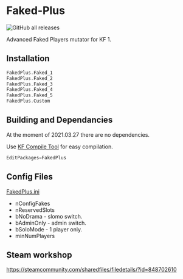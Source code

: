 # Faked-Plus

![GitHub all releases](https://img.shields.io/github/downloads/InsultingPros/FakedPlus/total)

Advanced Faked Players mutator for KF 1.

## Installation

```cpp
FakedPlus.Faked_1
FakedPlus.Faked_2
FakedPlus.Faked_3
FakedPlus.Faked_4
FakedPlus.Faked_5
FakedPlus.Custom
```

## Building and Dependancies

At the moment of 2021.03.27 there are no dependencies.

Use [KF Compile Tool](https://github.com/InsultingPros/KFCompileTool) for easy compilation.

```cpp
EditPackages=FakedPlus
```

## Config Files

[FakedPlus.ini](Configs/FakedPlus.ini 'main config')

* nConfigFakes
* nReservedSlots
* bNoDrama - slomo switch.
* bAdminOnly - admin switch.
* bSoloMode - 1 player only.
* minNumPlayers

## Steam workshop

<https://steamcommunity.com/sharedfiles/filedetails/?id=848702610>
